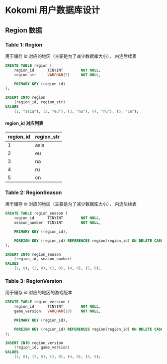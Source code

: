 # Kokomi 用户数据库设计

## Region 数据

### Table 1: Region

用于储存 id 对应的地区（主要是为了减少数据库大小）， 内连后续表

```sql
CREATE TABLE region (
    region_id      TINYINT        NOT NULL,
    region_str     VARCHAR(5)     NOT NULL,

    PRIMARY KEY (region_id)
);

INSERT INTO region
    (region_id, region_str)
VALUES
    (1, "asia"), (2, "eu"), (3, "na"), (4, "ru"), (5, "cn");
```

#### region_id 对应列表

| region_id | region_str |
| --------- | ---------- |
| 1         | asia       |
| 2         | eu         |
| 3         | na         |
| 4         | ru         |
| 5         | cn         |

### Table 2: RegionSeason

用于储存 id 对应的地区（主要是为了减少数据库大小）， 内连后续表

```sql
CREATE TABLE region_season (
    region_id      TINYINT        NOT NULL,
    season_number  TINYINT        NOT NULL,

    PRIMARY KEY (region_id),

    FOREIGN KEY (region_id) REFERENCES region(region_id) ON DELETE CASCADE -- 外键
);

INSERT INTO region_season
    (region_id, season_number)
VALUES
    (1, 0), (2, 0), (3, 0), (4, 0), (5, 0);
```

### Table 3: RegionVersion

用于储存 id 对应的地区的游戏版本

```sql
CREATE TABLE region_version (
    region_id      TINYINT        NOT NULL,
    game_version   VARCHAR(10)    NOT NULL,

    PRIMARY KEY (region_id),

    FOREIGN KEY (region_id) REFERENCES region(region_id) ON DELETE CASCADE -- 外键
);

INSERT INTO region_version
    (region_id, game_version)
VALUES
    (1, 0), (2, 0), (3, 0), (4, 0), (5, 0);
```

